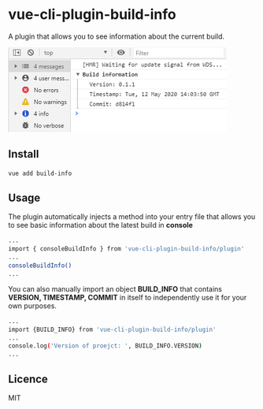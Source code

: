 
# vue-cli-plugin-build-info

A plugin that allows you to see information about the current build.

![Demo](docs/demo.png)

## Install
``` bash
vue add build-info
```
## Usage
The plugin automatically injects a method into your entry file that allows you to see basic information about the latest build in **console**
``` bash
...
import { consoleBuildInfo } from 'vue-cli-plugin-build-info/plugin'
...
consoleBuildInfo()
...
```
You can also manually import an object **BUILD_INFO** that contains **VERSION, TIMESTAMP, COMMIT** in itself to independently use it for your own purposes.
``` bash
...
import {BUILD_INFO} from 'vue-cli-plugin-build-info/plugin'
...
console.log('Version of proejct: ', BUILD_INFO.VERSION)
...
```
## Licence
MIT
